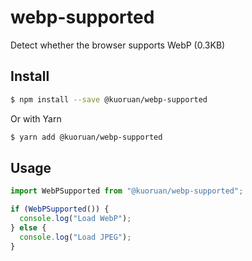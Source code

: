 # webp-supported

Detect whether the browser supports WebP (0.3KB)

## Install

```sh
$ npm install --save @kuoruan/webp-supported
```

Or with Yarn

```sh
$ yarn add @kuoruan/webp-supported
```

## Usage

```javascript
import WebPSupported from "@kuoruan/webp-supported";

if (WebPSupported()) {
  console.log("Load WebP");
} else {
  console.log("Load JPEG");
}
```
